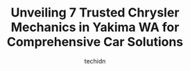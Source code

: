 ---
layout: ampstory
image: https://images.unsplash.com/photo-1508051258-1607bf9363da?ixlib=rb-4.0.3&ixid=MnwxMjA3fDB8MHxwaG90by1wYWdlfHx8fGVufDB8fHx8&auto=format&fit=crop&w=640&h=853&q=80
author: techidn
featured: false
description: Looking for reliable and skilled Chrysler Mechanic in Yakima WA, USA? Your search ends here with the 7 best Chrysler Mechanic in town. With their expertise and commitment to delivering excep
title: Unveiling 7 Trusted Chrysler Mechanics in Yakima WA for Comprehensive Car Solutions
cover:
   title: Unveiling 7 Trusted Chrysler Mechanics in Yakima WA for Comprehensive Car Solutions
   subtitle: Rickpate
   background: https://images.unsplash.com/photo-1508051258-1607bf9363da?ixlib=rb-4.0.3&ixid=MnwxMjA3fDB8MHxwaG90by1wYWdlfHx8fGVufDB8fHx8&auto=format&fit=crop&w=640&h=853&q=80

pages: 
 - layout: thirds
   top: <h1>#1 Westside Car Care</h1>
   bottom: "<p>My Service Engine Soon light came on and my regular place was booked 2 weeks out. A friend recommended West Side and I am so grateful she did. Maria in the office is very</p>"
   background: https://www.knot35.com/toplist/wp-content/uploads/2023/06/best-chrysler-mechanic-1-in-yakima-wa-1685833468.jpeg
   backgroundblur: true
 - layout: thirds
   top: <h1>#2 Alpine Automotive Service</h1>
   bottom: "<p>213 S 3rd Ave, Yakima, WA 98902, United States</p>"
   background: https://www.knot35.com/toplist/wp-content/uploads/2023/06/best-chrysler-mechanic-2-in-yakima-wa-1685833469.jpeg
   cta:
      link: https://www.knot35.com/toplist/unveiling-7-trusted-chrysler-mechanics-in-yakima-wa-for-comprehensive-car-solutions/
      text: Unveiling 7 Trusted Chrysler Mechanics in Yakima WA for Comprehensive Car Solutions
 - layout: thirds
   top: <h1>#3 Bakers Auto Repair</h1>
   bottom: "<p>1205 S 18th St, Yakima, WA 98901, United States</p>"
   background: https://www.knot35.com/toplist/wp-content/uploads/2023/06/best-chrysler-mechanic-3-in-yakima-wa-1685833469.jpeg
   cta:
      link: https://www.knot35.com/toplist/unveiling-7-trusted-chrysler-mechanics-in-yakima-wa-for-comprehensive-car-solutions/
      text: Unveiling 7 Trusted Chrysler Mechanics in Yakima WA for Comprehensive Car Solutions
 - layout: thirds
   top: <h1>#4 Rads Auto Repair</h1>
   bottom: "<p>1602 S 36th Ave, Yakima, WA 98902, United States</p>"
   background: https://images.unsplash.com/photo-1604871000636-074fa5117945?ixlib=rb-4.0.3&ixid=MnwxMjA3fDB8MHxwaG90by1wYWdlfHx8fGVufDB8fHx8&auto=format&fit=crop&w=640&h=853&q=80
   cta:
      link: https://www.knot35.com/toplist/unveiling-7-trusted-chrysler-mechanics-in-yakima-wa-for-comprehensive-car-solutions/
      text: Unveiling 7 Trusted Chrysler Mechanics in Yakima WA for Comprehensive Car Solutions
 - layout: thirds
   top: <h1>#5 ABSOLUTE AUTO</h1>
   bottom: "<p>207 S 3rd Ave, Yakima, WA 98902, United States</p>"
   background: https://images.unsplash.com/photo-1567360425618-1594206637d2?ixlib=rb-4.0.3&ixid=MnwxMjA3fDB8MHxwaG90by1wYWdlfHx8fGVufDB8fHx8&auto=format&fit=crop&w=640&h=853&q=80
   cta:
      link: https://www.knot35.com/toplist/unveiling-7-trusted-chrysler-mechanics-in-yakima-wa-for-comprehensive-car-solutions/
      text: Unveiling 7 Trusted Chrysler Mechanics in Yakima WA for Comprehensive Car Solutions
 - layout: thirds
   top: <h1>#6 Rigby Automotive</h1>
   bottom: "<p>510 S 4th Ave, Yakima, WA 98902, United States</p>"
   background: https://images.unsplash.com/photo-1527067829737-402993088e6b?ixlib=rb-4.0.3&ixid=MnwxMjA3fDB8MHxwaG90by1wYWdlfHx8fGVufDB8fHx8&auto=format&fit=crop&w=640&h=853&q=80
   cta:
      link: https://www.knot35.com/toplist/unveiling-7-trusted-chrysler-mechanics-in-yakima-wa-for-comprehensive-car-solutions/
      text: Unveiling 7 Trusted Chrysler Mechanics in Yakima WA for Comprehensive Car Solutions
 - layout: thirds
   top: <h1>#7 Bonnie & Clydes Automotive Center, LLC</h1>
   bottom: "<p>111 S 3rd Ave, Yakima, WA 98902, United States</p>"
   background: https://images.unsplash.com/photo-1518640467707-6811f4a6ab73?ixlib=rb-4.0.3&ixid=MnwxMjA3fDB8MHxwaG90by1wYWdlfHx8fGVufDB8fHx8&auto=format&fit=crop&w=640&h=853&q=80
   cta:
      link: https://www.knot35.com/toplist/unveiling-7-trusted-chrysler-mechanics-in-yakima-wa-for-comprehensive-car-solutions/
      text: Unveiling 7 Trusted Chrysler Mechanics in Yakima WA for Comprehensive Car Solutions
 - layout: thirds
   middle: Continue reading...
   background: https://images.unsplash.com/photo-1608501821300-4f99e58bba77?ixlib=rb-4.0.3&ixid=MnwxMjA3fDB8MHxwaG90by1wYWdlfHx8fGVufDB8fHx8&auto=format&fit=crop&w=640&h=853&q=80
   cta:
      link: https://www.knot35.com/toplist/unveiling-7-trusted-chrysler-mechanics-in-yakima-wa-for-comprehensive-car-solutions/
      text: Unveiling 7 Trusted Chrysler Mechanics in Yakima WA for Comprehensive Car Solutions
      
---